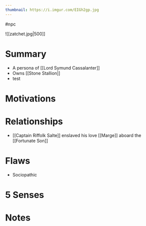 ```yaml
---
thumbnail: https://i.imgur.com/EIGh2gp.jpg
---
```

#npc

![[zatchet.jpg|500]]

# Summary
-   A persona of [[Lord Symund Cassalanter]]
-   Owns [[Stone Stallion]]
- test

# Motivations
# Relationships
- [[Captain Riffolk Salte]] enslaved his love [[Marge]] aboard the [[Fortunate Son]]

# Flaws
- Sociopathic

# 5 Senses
# Notes
